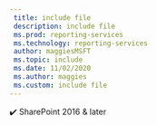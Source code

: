 ```yaml
---
 title: include file
 description: include file
 ms.prod: reporting-services
 ms.technology: reporting-services
 author: maggiesMSFT
 ms.topic: include
 ms.date: 11/02/2020
 ms.author: maggies
 ms.custom: include file
---
```



✔️ SharePoint 2016 & later
